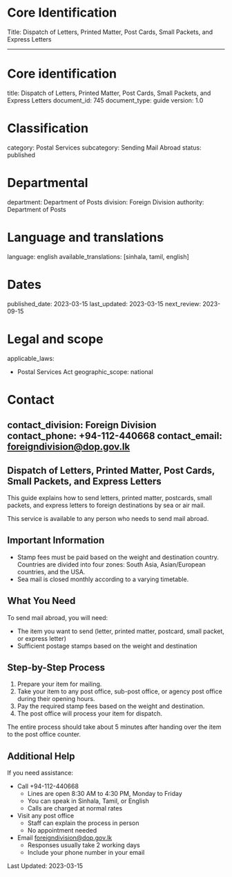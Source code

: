 # Core Identification
Title: Dispatch of Letters, Printed Matter, Post Cards, Small Packets, and Express Letters

---
# Core identification
title: Dispatch of Letters, Printed Matter, Post Cards, Small Packets, and Express Letters
document_id: 745
document_type: guide
version: 1.0

# Classification
category: Postal Services
subcategory: Sending Mail Abroad
status: published

# Departmental
department: Department of Posts
division: Foreign Division
authority: Department of Posts

# Language and translations
language: english
available_translations: [sinhala, tamil, english]

# Dates
published_date: 2023-03-15
last_updated: 2023-03-15
next_review: 2023-09-15

# Legal and scope
applicable_laws:
 - Postal Services Act
geographic_scope: national

# Contact
contact_division: Foreign Division
contact_phone: +94-112-440668
contact_email: foreigndivision@dop.gov.lk
---

## Dispatch of Letters, Printed Matter, Post Cards, Small Packets, and Express Letters

This guide explains how to send letters, printed matter, postcards, small packets, and express letters to foreign destinations by sea or air mail.

This service is available to any person who needs to send mail abroad.

## Important Information

- Stamp fees must be paid based on the weight and destination country. Countries are divided into four zones: South Asia, Asian/European countries, and the USA.
- Sea mail is closed monthly according to a varying timetable.

## What You Need

To send mail abroad, you will need:
- The item you want to send (letter, printed matter, postcard, small packet, or express letter)
- Sufficient postage stamps based on the weight and destination

## Step-by-Step Process

1. Prepare your item for mailing.
2. Take your item to any post office, sub-post office, or agency post office during their opening hours.
3. Pay the required stamp fees based on the weight and destination.
4. The post office will process your item for dispatch.

The entire process should take about 5 minutes after handing over the item to the post office counter.

## Additional Help

If you need assistance:

- Call +94-112-440668
    - Lines are open 8:30 AM to 4:30 PM, Monday to Friday
    - You can speak in Sinhala, Tamil, or English
    - Calls are charged at normal rates
- Visit any post office
    - Staff can explain the process in person
    - No appointment needed
- Email foreigndivision@dop.gov.lk
    - Responses usually take 2 working days
    - Include your phone number in your email

Last Updated: 2023-03-15